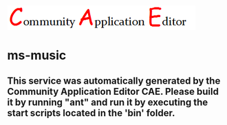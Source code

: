 ![CAE](https://github.com/patricia-cae/CAE-Deployment-Temp/blob/master/microservice-117/img/logo.png)  

ms-music
===================


This service was automatically generated by the Community Application Editor CAE. Please build it by running "ant" and run it by executing the start scripts located in the 'bin' folder.
---------------
